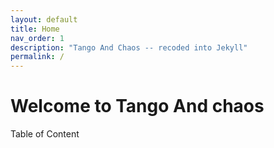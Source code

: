 ```yaml
---
layout: default
title: Home
nav_order: 1
description: "Tango And Chaos -- recoded into Jekyll"
permalink: /
---
```


# Welcome to Tango And chaos

Table of Content
